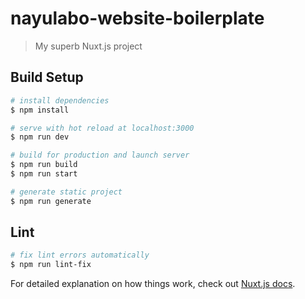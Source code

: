 # nayulabo-website-boilerplate

> My superb Nuxt.js project

## Build Setup

``` bash
# install dependencies
$ npm install

# serve with hot reload at localhost:3000
$ npm run dev

# build for production and launch server
$ npm run build
$ npm run start

# generate static project
$ npm run generate
```

## Lint

``` bash
# fix lint errors automatically
$ npm run lint-fix
```

For detailed explanation on how things work, check out [Nuxt.js docs](https://nuxtjs.org).
